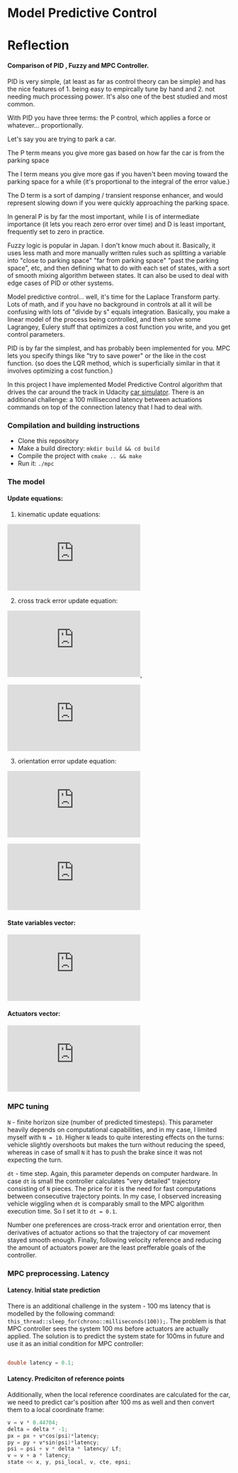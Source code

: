 

# Model Predictive Control
# Reflection
#### Comparison of PID , Fuzzy and MPC Controller.
PID is very simple, (at least as far as control theory can be simple) and has the nice features of 1. being easy to empircally tune by hand and 2. not needing much processing power. It's also one of the best studied and most common.

With PID you have three terms: the P control, which applies a force or whatever... proportionally.

Let's say you are trying to park a car.

The P term means you give more gas based on how far the car is from the parking space

The I term means you give more gas if you haven't been moving toward the parking space for a while (it's proportional to the integral of the error value.)

The D term is a sort of damping / transient response enhancer, and would represent slowing down if you were quickly approaching the parking space.

In general P is by far the most important, while I is of intermediate importance (it lets you reach zero error over time) and D is least important, frequently set to zero in practice.

Fuzzy logic is popular in Japan. I don't know much about it. Basically, it uses less math and more manually written rules such as splitting a variable into "close to parking space" "far from parking space" "past the parking space", etc, and then defining what to do with each set of states, with a sort of smooth mixing algorithm between states. It can also be used to deal with edge cases of PID or other systems.

Model predictive control... well, it's time for the Laplace Transform party. Lots of math, and if you have no background in controls at all it will be confusing with lots of "divide by s" equals integration. Basically, you make a linear model of the process being controlled, and then solve some Lagrangey, Eulery stuff that optimizes a cost function you write, and you get control parameters.

PID is by far the simplest, and has probably been implemented for you. MPC lets you specify things like "try to save power" or the like in the cost function. (so does the LQR method, which is superficially similar in that it involves optimizing a cost function.)


In this project I have implemented Model Predictive Control algorithm that drives the car around the track in Udacity [car simulator](https://github.com/udacity/self-driving-car-sim/releases). There is an additional challenge: a 100 millisecond latency between actuations commands on top of the connection latency that I had to deal with.

### Compilation and building instructions

* Clone this repository
* Make a build directory: `mkdir build && cd build`
* Compile the project with `cmake .. && make`
* Run it: `./mpc`

### The model

#### Update equations:

1) kinematic update equations:

![equation](http://latex.codecogs.com/gif.latex?%5C%5C%20x_%7Bt&plus;1%7D%20%3D%20x_t%20&plus;%20v_t%20%5Ccdot%20%5Ccos%7B%5Cpsi_t%7D%20%5Ccdot%20dt%20%5C%5C%20y_%7Bt&plus;1%7D%20%3D%20y_t%20&plus;%20v_t%20%5Ccdot%20%5Csin%7B%5Cpsi_t%7D%20%5Ccdot%20dt%20%5C%5C%20%5Cpsi_%7Bt&plus;1%7D%20%3D%20%5Cpsi_t%20-%20%5Cfrac%7Bv_t%7D%7BL_f%7D%20%5Ccdot%20%5Cdelta_t%20%5Ccdot%20dt%20%5C%5C%20v_%7Bt&plus;1%7D%20%3D%20v_t%20&plus;%20a_t%20%5Ccdot%20dt)

2) cross track error update equation:

![equation](http://latex.codecogs.com/gif.latex?cte_%7Bt&plus;1%7D%20%3D%20cte_t%20&plus;%20v_t%20%5Ccdot%20%5Csin%7Be%5Cpsi_t%7D%20%5Ccdot%20dt%20%5C%5C),

![equation](http://latex.codecogs.com/gif.latex?cte_t%20%3D%20y_t%20-%20f%28x_t%29)

3) orientation error update equation:

![equation](http://latex.codecogs.com/gif.latex?e%5Cpsi_%7Bt&plus;1%7D%20%3D%20e%5Cpsi_t%20-%20%5Cfrac%7Bv_t%7D%7BL_f%7D%20%5Ccdot%20%5Cdelta_t%20%5Ccdot%20dt%20%5C%5C)

![equation](http://latex.codecogs.com/gif.latex?e%5Cpsi_t%20%3D%20%5Cpsi_t%20-%20%5Carctan%20f%27%28x_t%29)

#### State variables vector:

![equation](http://latex.codecogs.com/gif.latex?%5Cmathbf%7Bx%7D_t%20%3D%20%5Bx_t%2C%20%7Ey_t%2C%20%7Epsi_t%2C%20%7Ev_t%2C%20%7Ecte_t%2C%20%7Ee%5Cpsi_t%5D%5ET)

#### Actuators vector:

![equations](http://latex.codecogs.com/gif.latex?%5Cmathbf%7Bu%7D_t%20%3D%20%5B%5Cdelta_t%2C%20%7Ea_t%5D%5ET)

### MPC tuning

`N` - finite horizon size (number of predicted timesteps). This parameter heavily depends on computational capabilities, and in my case, I limited myself with `N = 10`. Higher `N`  leads to quite interesting effects on the turns: vehicle slightly overshoots but makes the turn without reducing the speed, whereas in case of small `N` it has to push the brake since it was not expecting the turn.

`dt` - time step. Again, this parameter depends on computer hardware. In case `dt` is small the controller calculates "very detailed" trajectory consisting of `N` pieces. The price for it is the need for fast computations between consecutive trajectory points. In my case, I observed increasing vehicle wiggling when `dt` is comparably small to the MPC algorithm execution time. So I set it to `dt = 0.1`.


Number one preferences are cross-track error and orientation error, then derivatives of actuator actions so that the trajectory of car movement stayed smooth enough. Finally, following velocity reference and reducing the amount of actuators power are the least prefferable goals of the controller.

### MPC preprocessing. Latency
#### Latency. Initial state prediction

There is an additional challenge in the system - 100 ms latency that is modelled by the following command: `this_thread::sleep_for(chrono::milliseconds(100));`. The problem is that MPC controller sees the system 100 ms before actuators are actually applied. The solution is to predict the system state for 100ms in future and use it as an initial condition for MPC controller:

```cpp

double latency = 0.1;
```

#### Latency. Prediciton of reference points

Additionally, when the local reference coordinates are calculated for the car, we need to predict car's position after 100 ms as well and then convert them to a local coordinate frame:

```cpp
v = v * 0.44704;
delta = delta * -1;
px = px + v*cos(psi)*latency;
py = py + v*sin(psi)*latency;
psi = psi + v * delta * latency/ Lf;
v = v + a * latency;
state << x, y, psi_local, v, cte, epsi;
